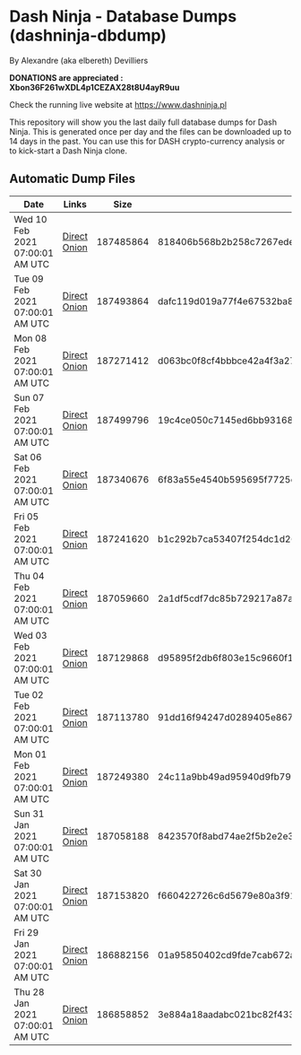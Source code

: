 # Dash Ninja - Database Dumps (dashninja-dbdump)
By Alexandre (aka elbereth) Devilliers

**DONATIONS are appreciated : Xbon36F261wXDL4p1CEZAX28t8U4ayR9uu**

Check the running live website at https://www.dashninja.pl

This repository will show you the last daily full database dumps for Dash Ninja. This is generated once per day and the files can be downloaded up to 14 days in the past.
You can use this for DASH crypto-currency analysis or to kick-start a Dash Ninja clone.


## Automatic Dump Files
| Date | Links | Size | SHA256 |
|--|--|--|--|
| Wed 10 Feb 2021 07:00:01 AM UTC | [Direct](https://oshi.at/iUVGGR) [Onion](http://oshiatwowvdbshka.onion/iUVGGR) | 187485864 | 818406b568b2b258c7267edeead8923b3550895ac5fc89f4edb61ae87755ca24 | 
| Tue 09 Feb 2021 07:00:01 AM UTC | [Direct](https://oshi.at/wZLumd) [Onion](http://oshiatwowvdbshka.onion/wZLumd) | 187493864 | dafc119d019a77f4e67532ba8e4f72ff6f2c7a651f7127a714e02e9f5d8b3ef4 | 
| Mon 08 Feb 2021 07:00:01 AM UTC | [Direct](https://oshi.at/nwsbQB) [Onion](http://oshiatwowvdbshka.onion/nwsbQB) | 187271412 | d063bc0f8cf4bbbce42a4f3a2773c2c6b2833b3bac40b789cd098e319e0dc361 | 
| Sun 07 Feb 2021 07:00:01 AM UTC | [Direct](https://oshi.at/jXVuFo) [Onion](http://oshiatwowvdbshka.onion/jXVuFo) | 187499796 | 19c4ce050c7145ed6bb93168c72dfdb7b27f3d6747f6ae162d7525e16cab327a | 
| Sat 06 Feb 2021 07:00:01 AM UTC | [Direct](https://oshi.at/DsVWVc) [Onion](http://oshiatwowvdbshka.onion/DsVWVc) | 187340676 | 6f83a55e4540b595695f7725c7dfef673320c1ea4561bf16582c6c9dfd5752b2 | 
| Fri 05 Feb 2021 07:00:01 AM UTC | [Direct](https://oshi.at/GVtdcg) [Onion](http://oshiatwowvdbshka.onion/GVtdcg) | 187241620 | b1c292b7ca53407f254dc1d26635c50f1cc16ec43744ec0b1265f0d1b869e1d5 | 
| Thu 04 Feb 2021 07:00:01 AM UTC | [Direct](https://oshi.at/qYMXYX) [Onion](http://oshiatwowvdbshka.onion/qYMXYX) | 187059660 | 2a1df5cdf7dc85b729217a87a48468dff4b782f0aa854821afe9df9b9729130f | 
| Wed 03 Feb 2021 07:00:01 AM UTC | [Direct](https://oshi.at/jXSxJr) [Onion](http://oshiatwowvdbshka.onion/jXSxJr) | 187129868 | d95895f2db6f803e15c9660f1031b8599df6d72115c808a7ea6a2b6b9a82da36 | 
| Tue 02 Feb 2021 07:00:01 AM UTC | [Direct](https://oshi.at/GVqTeV) [Onion](http://oshiatwowvdbshka.onion/GVqTeV) | 187113780 | 91dd16f94247d0289405e86781ee21d8b29d340ba3070ddf92e7e2ea510520ab | 
| Mon 01 Feb 2021 07:00:01 AM UTC | [Direct](https://oshi.at/gNKfVw) [Onion](http://oshiatwowvdbshka.onion/gNKfVw) | 187249380 | 24c11a9bb49ad95940d9fb7996864e4137d10fcb19a50d64af40a898a4b0cf8a | 
| Sun 31 Jan 2021 07:00:01 AM UTC | [Direct](https://oshi.at/KMdoFp) [Onion](http://oshiatwowvdbshka.onion/KMdoFp) | 187058188 | 8423570f8abd74ae2f5b2e2e37cca93372af5978d3355a71512af2ee5f65a8a6 | 
| Sat 30 Jan 2021 07:00:01 AM UTC | [Direct](https://oshi.at/JJaDKi) [Onion](http://oshiatwowvdbshka.onion/JJaDKi) | 187153820 | f660422726c6d5679e80a3f91db3e0a075d83b6c6027672cb7a9bcf4dc2a1ce8 | 
| Fri 29 Jan 2021 07:00:01 AM UTC | [Direct](https://oshi.at/teMxXm) [Onion](http://oshiatwowvdbshka.onion/teMxXm) | 186882156 | 01a95850402cd9fde7cab672a7c4403a9fe4cfb0b27113c54ce27ee04ce9e1d0 | 
| Thu 28 Jan 2021 07:00:01 AM UTC | [Direct](https://oshi.at/KbrfbR) [Onion](http://oshiatwowvdbshka.onion/KbrfbR) | 186858852 | 3e884a18aadabc021bc82f43377008636c78b6f21ad837515e3230d6b42cca76 | 
